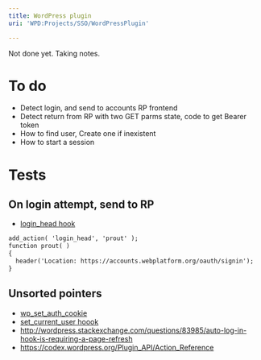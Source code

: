 ```yaml
---
title: WordPress plugin
uri: 'WPD:Projects/SSO/WordPressPlugin'

---
```

Not done yet. Taking notes.

# <span>To do</span>

-   Detect login, and send to accounts RP frontend
-   Detect return from RP with two GET parms state, code to get Bearer token
-   How to find user, Create one if inexistent
-   How to start a session

# <span>Tests</span>

## <span>On login attempt, send to RP</span>

-   [login\_head hook](http://adambrown.info/p/wp_hooks/hook/login_head?version=3.9&file=wp-login.php)

``` html
add_action( 'login_head', 'prout' );
function prout( )
{
  header('Location: https://accounts.webplatform.org/oauth/signin');
}
```

## <span>Unsorted pointers</span>

-   [wp\_set\_auth\_cookie](http://codex.wordpress.org/Function_Reference/wp_set_auth_cookie)
-   [set\_current\_user hoook](http://core.trac.wordpress.org/browser/tags/3.9.1/src/wp-includes/pluggable.php#L0)
-   <http://wordpress.stackexchange.com/questions/83985/auto-log-in-hook-is-requiring-a-page-refresh>
-   <https://codex.wordpress.org/Plugin_API/Action_Reference>
